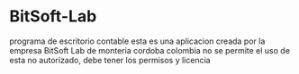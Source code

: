 # BitSoft-Lab
programa de escritorio contable 
esta es una aplicacion creada por la empresa BitSoft Lab de monteria cordoba colombia
no se permite el uso de esta no autorizado,
debe tener los permisos y  licencia 
